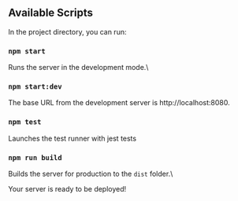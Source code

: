 ## Available Scripts

In the project directory, you can run:

### `npm start`

Runs the server in the development mode.\

### `npm start:dev`

The base URL from the development server is http://localhost:8080.


### `npm test`

Launches the test runner with jest tests

### `npm run build`

Builds the server for production to the `dist` folder.\

Your server is ready to be deployed!

